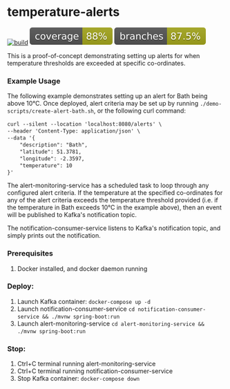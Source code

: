 # temperature-alerts

[![build](https://github.com/duncanmfield/temperature-alerts/actions/workflows/maven.yml/badge.svg)](https://github.com/duncanmfield/temperature-alerts/actions/workflows/maven.yml?)
![Coverage](.github/badges/jacoco.svg?)
![Branches](.github/badges/branches.svg?) 

This is a proof-of-concept demonstrating setting up alerts for when temperature thresholds are exceeded at specific co-ordinates.

### Example Usage
The following example demonstrates setting up an alert for Bath being above 10°C.
Once deployed, alert criteria may be set up by running `./demo-scripts/create-alert-bath.sh`, or the following curl command:
```
curl --silent --location 'localhost:8080/alerts' \
--header 'Content-Type: application/json' \
--data '{
    "description": "Bath",
    "latitude": 51.3781,
    "longitude": -2.3597,
    "temperature": 10
}'
```
The alert-monitoring-service has a scheduled task to loop through any configured alert criteria. If the
temperature at the specified co-ordinates for any of the alert criteria exceeds the temperature threshold provided (i.e. if the temperature
in Bath exceeds 10°C in the example above), then an event will be published to Kafka's notification topic.

The notification-consumer-service listens to Kafka's notification topic, and simply prints out the notification.

### Prerequisites
1. Docker installed, and docker daemon running

### Deploy:
1. Launch Kafka container: `docker-compose up -d`
2. Launch notification-consumer-service `cd notification-consumer-service && ./mvnw spring-boot:run`
3. Launch alert-monitoring-service `cd alert-monitoring-service && ./mvnw spring-boot:run`

### Stop:
1. Ctrl+C terminal running alert-monitoring-service
2. Ctrl+C terminal running notification-consumer-service
3. Stop Kafka container: `docker-compose down`